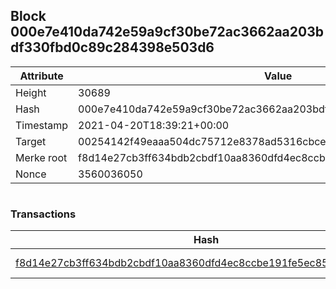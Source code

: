 ## Block 000e7e410da742e59a9cf30be72ac3662aa203bdf330fbd0c89c284398e503d6

Attribute | Value
--- | ---
Height | 30689
Hash | 000e7e410da742e59a9cf30be72ac3662aa203bdf330fbd0c89c284398e503d6
Timestamp | 2021-04-20T18:39:21+00:00
Target | 00254142f49eaaa504dc75712e8378ad5316cbcead634704b3734b6271167cc4
Merke root | f8d14e27cb3ff634bdb2cbdf10aa8360dfd4ec8ccbe191fe5ec85653f9583457
Nonce | 3560036050

```

```

### Transactions

Hash | Amount
--- | ---
[f8d14e27cb3ff634bdb2cbdf10aa8360dfd4ec8ccbe191fe5ec85653f9583457](f8d14e27cb3ff634bdb2cbdf10aa8360dfd4ec8ccbe191fe5ec85653f9583457.md) | 10.00000000 SKEPTI 
